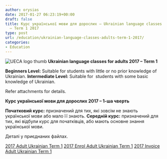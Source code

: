 ```yaml
---
author: orysias
date: 2017-01-27 06:23:19+00:00
draft: false
title: Курс української мови для дорослих – Ukrainian language classes for adults
  – Term 1 2017
type: post
url: /education/ukrainian-language-classes-adults-term-1-2017/
categories:
- Education
---
```


![UECA logo thumb](http://www.ozeukes.com/wp-content/uploads/2012/08/UECA-logo-thumb.jpg)
**Ukrainian language classes for adults 2017 – Term 1**

**Beginners Level:** Suitable for students with little or no prior knowledge of Ukrainian.
**Intermediate Level:** Suitable for  students with some basic knowledge of Ukrainian.

Refer attachments for details.

**Курс української мови для дорослих 2017 – 1-ша чверть**

**Початковий курс:** призначений для тих, які зовсім не знають української мови або мало її знають.
**Середній курс:** призначений для тих, які відбули курс для початківців, або мають oсновне знання української мови.

Деталі у приєднаних файлах.

[2017 Adult Ukrainian Term 1](http://www.ozeukes.com/wp-content/uploads/2017/01/2017-Adult-Ukrainian-Term1.pdf)
[2017 Enrol Adult Ukrainian Term 1](http://www.ozeukes.com/wp-content/uploads/2017/01/2017-Enrol-Adult-Ukrainian-Term1.pdf)
[2017 Invoice Adult Ukrainian Term 1](http://www.ozeukes.com/wp-content/uploads/2017/01/2017-Invoice_Adult-Ukrainian-Term1.pdf)
